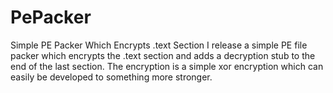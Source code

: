 # PePacker
Simple PE Packer Which Encrypts .text Section
I release a simple PE file packer which encrypts the .text section and adds a decryption stub to the end of the last section. The encryption is a simple xor encryption which can easily be developed to something more stronger.
